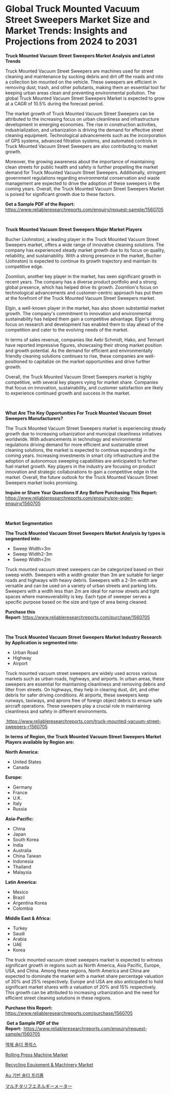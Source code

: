 <p><h1>Global Truck Mounted Vacuum Street Sweepers Market Size and Market Trends: Insights and Projections from 2024 to 2031</h1></p><p><strong>Truck Mounted Vacuum Street Sweepers Market Analysis and Latest Trends</strong></p>
<p><p>Truck Mounted Vacuum Street Sweepers are machines used for street cleaning and maintenance by sucking debris and dirt off the roads and into a collection bin mounted on the vehicle. These sweepers are efficient in removing dust, trash, and other pollutants, making them an essential tool for keeping urban areas clean and preventing environmental pollution. The global Truck Mounted Vacuum Street Sweepers Market is expected to grow at a CAGR of 10.5% during the forecast period.</p><p>The market growth of Truck Mounted Vacuum Street Sweepers can be attributed to the increasing focus on urban cleanliness and infrastructure development in emerging economies. The rise in construction activities, industrialization, and urbanization is driving the demand for effective street cleaning equipment. Technological advancements such as the incorporation of GPS systems, advanced filtration systems, and automated controls in Truck Mounted Vacuum Street Sweepers are also contributing to market growth.</p><p>Moreover, the growing awareness about the importance of maintaining clean streets for public health and safety is further propelling the market demand for Truck Mounted Vacuum Street Sweepers. Additionally, stringent government regulations regarding environmental conservation and waste management are expected to drive the adoption of these sweepers in the coming years. Overall, the Truck Mounted Vacuum Street Sweepers Market is poised for significant growth due to these factors.</p></p>
<p><strong>Get a Sample PDF of the Report:&nbsp;</strong> <a href="https://www.reliableresearchreports.com/enquiry/request-sample/1560705">https://www.reliableresearchreports.com/enquiry/request-sample/1560705</a></p>
<p>&nbsp;</p>
<p><strong>Truck Mounted Vacuum Street Sweepers Major Market Players</strong></p>
<p><p>Bucher (Johnston), a leading player in the Truck Mounted Vacuum Street Sweepers market, offers a wide range of innovative cleaning solutions. The company has experienced steady market growth due to its focus on quality, reliability, and sustainability. With a strong presence in the market, Bucher (Johnston) is expected to continue its growth trajectory and maintain its competitive edge.</p><p>Zoomlion, another key player in the market, has seen significant growth in recent years. The company has a diverse product portfolio and a strong global presence, which has helped drive its growth. Zoomlion's focus on technological advancements and customer-centric approach has put them at the forefront of the Truck Mounted Vacuum Street Sweepers market.</p><p>Elgin, a well-known player in the market, has also shown substantial market growth. The company's commitment to innovation and environmental sustainability has helped them gain a competitive advantage. Elgin's strong focus on research and development has enabled them to stay ahead of the competition and cater to the evolving needs of the market.</p><p>In terms of sales revenue, companies like Aebi Schmidt, Hako, and Tennant have reported impressive figures, showcasing their strong market position and growth potential. As the demand for efficient and environmentally friendly cleaning solutions continues to rise, these companies are well-positioned to capitalize on the market opportunities and drive further growth.</p><p>Overall, the Truck Mounted Vacuum Street Sweepers market is highly competitive, with several key players vying for market share. Companies that focus on innovation, sustainability, and customer satisfaction are likely to experience continued growth and success in the market.</p></p>
<p>&nbsp;</p>
<p><strong>What Are The Key Opportunities For Truck Mounted Vacuum Street Sweepers Manufacturers?</strong></p>
<p><p>The Truck Mounted Vacuum Street Sweepers market is experiencing steady growth due to increasing urbanization and municipal cleanliness initiatives worldwide. With advancements in technology and environmental regulations driving demand for more efficient and sustainable street cleaning solutions, the market is expected to continue expanding in the coming years. Increasing investments in smart city infrastructure and the adoption of autonomous sweeping capabilities are anticipated to further fuel market growth. Key players in the industry are focusing on product innovation and strategic collaborations to gain a competitive edge in the market. Overall, the future outlook for the Truck Mounted Vacuum Street Sweepers market looks promising.</p></p>
<p><strong>Inquire or Share Your Questions If Any Before Purchasing This Report:</strong> <a href="https://www.reliableresearchreports.com/enquiry/pre-order-enquiry/1560705">https://www.reliableresearchreports.com/enquiry/pre-order-enquiry/1560705</a></p>
<p>&nbsp;</p>
<p><strong>Market Segmentation</strong></p>
<p><strong>The Truck Mounted Vacuum Street Sweepers Market Analysis by types is segmented into:</strong></p>
<p><ul><li>Sweep Width>3m</li><li>Sweep Width2-3m</li><li>Sweep Width<2m</li></ul></p>
<p><p>Truck mounted vacuum street sweepers can be categorized based on their sweep width. Sweepers with a width greater than 3m are suitable for larger roads and highways with heavy debris. Sweepers with a 2-3m width are versatile and can be used on a variety of urban streets and parking lots. Sweepers with a width less than 2m are ideal for narrow streets and tight spaces where maneuverability is key. Each type of sweeper serves a specific purpose based on the size and type of area being cleaned.</p></p>
<p><strong>Purchase this Report:&nbsp;</strong><a href="https://www.reliableresearchreports.com/purchase/1560705">https://www.reliableresearchreports.com/purchase/1560705</a></p>
<p>&nbsp;</p>
<p><strong>The Truck Mounted Vacuum Street Sweepers Market Industry Research by Application is segmented into:</strong></p>
<p><ul><li>Urban Road</li><li>Highway</li><li>Airport</li></ul></p>
<p><p>Truck mounted vacuum street sweepers are widely used across various markets such as urban roads, highways, and airports. In urban areas, these sweepers are essential for maintaining cleanliness and removing debris and litter from streets. On highways, they help in clearing dust, dirt, and other debris for safer driving conditions. At airports, these sweepers keep runways, taxiways, and aprons free of foreign object debris to ensure safe aircraft operations. These sweepers play a crucial role in maintaining cleanliness and safety in different environments.</p></p>
<p><a href="https://www.reliableresearchreports.com/truck-mounted-vacuum-street-sweepers-r1560705">&nbsp;https://www.reliableresearchreports.com/truck-mounted-vacuum-street-sweepers-r1560705</a></p>
<p><strong>In terms of Region, the Truck Mounted Vacuum Street Sweepers Market Players available by Region are:</strong></p>
<p>
    <p> <strong> North America: </strong>
        <ul>
            <li>United States</li>
            <li>Canada</li>
        </ul>
        </p> 
    <p> <strong> Europe: </strong>
        <ul>
            <li>Germany</li>
            <li>France</li>
            <li>U.K.</li>
            <li>Italy</li>
            <li>Russia</li>
        </ul>
        </p> 
    <p> <strong> Asia-Pacific: </strong>
        <ul>
            <li>China</li>
            <li>Japan</li>
            <li>South Korea</li>
            <li>India</li>
            <li>Australia</li>
            <li>China Taiwan</li>
            <li>Indonesia</li>
            <li>Thailand</li>
            <li>Malaysia</li>
        </ul>
        </p> 
    <p> <strong> Latin America: </strong>
        <ul>
            <li>Mexico</li>
            <li>Brazil</li>
            <li>Argentina Korea</li>
            <li>Colombia</li>
        </ul>
        </p> 
    <p> <strong> Middle East & Africa: </strong>
        <ul>
            <li>Turkey</li>
            <li>Saudi</li>
            <li>Arabia</li>
            <li>UAE</li>
            <li>Korea</li>
        </ul>
    </p>
    </p>
<p><p>The truck mounted vacuum street sweepers market is expected to witness significant growth in regions such as North America, Asia Pacific, Europe, USA, and China. Among these regions, North America and China are expected to dominate the market with a market share percentage valuation of 30% and 25% respectively. Europe and USA are also anticipated to hold significant market shares with a valuation of 20% and 15% respectively. This growth can be attributed to increasing urbanization and the need for efficient street cleaning solutions in these regions.</p></p>
<p><strong>Purchase this Report: </strong><a href="https://www.reliableresearchreports.com/purchase/1560705">https://www.reliableresearchreports.com/purchase/1560705</a></p>
<p>&nbsp;<strong>Get a Sample PDF of the Report:&nbsp;&nbsp;</strong><a href="https://www.reliableresearchreports.com/enquiry/request-sample/1560705">https://www.reliableresearchreports.com/enquiry/request-sample/1560705</a></p>
<p><strong></strong></p>
<p><p><a href="https://github.com/jntpkh496620/Market-Research-Report-List-2/blob/main/5890947174227.md">액체 솔더 플럭스</a></p><p><a href="https://github.com/RickHolmes3/Market-Research-Report-List-5/blob/main/rolling-press-machine-market.md">Rolling Press Machine Market</a></p><p><a href="https://github.com/Krish2023na/Market-Research-Report-List-5/blob/main/recycling-equipment-machinery-market.md">Recycling Equipment & Machinery Market</a></p><p><a href="https://github.com/nicolaseller56452023/Market-Research-Report-List-1/blob/main/4232994174226.md">Au 기반 솔더 프리폼</a></p><p><a href="https://github.com/LuzHills1972/Market-Research-Report-List-1/blob/main/6389730161839.md">マルチタリフエネルギーメーター</a></p></p>